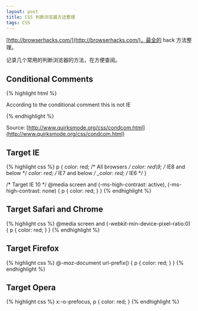 ```yaml
---
layout: post
title: CSS 判断浏览器方法整理
tags: CSS
---
```


[http://browserhacks.com/](http://browserhacks.com/)，最全的 hack 方法整理。

记录几个常用的判断浏览器的方法，在方便查阅。

## Conditional Comments

{% highlight html %}
<!--[if IE]>
  According to the conditional comment this is IE
<![endif]-->

<!--[if IE 6]>
  According to the conditional comment this is IE 6
<![endif]-->

<!--[if IE 7]>
  According to the conditional comment this is IE 7
<![endif]-->

<!--[if IE 8]>
  According to the conditional comment this is IE 8
<![endif]-->

<!--[if IE 9]>
  According to the conditional comment this is IE 9
<![endif]-->

<!--[if gte IE 8]>
  According to the conditional comment this is IE 8 or higher
<![endif]-->

<!--[if lt IE 9]>
  According to the conditional comment this is IE lower than 9
<![endif]-->

<!--[if lte IE 7]>
  According to the conditional comment this is IE lower or equal to 7
<![endif]-->

<!--[if gt IE 6]>
  According to the conditional comment this is IE greater than 6
<![endif]-->

<!--[if !IE]> -->
  According to the conditional comment this is not IE
<!-- <![endif]-->
{% endhighlight %}

Source: [http://www.quirksmode.org/css/condcom.html](http://www.quirksmode.org/css/condcom.html)

## Target IE

{% highlight css %}
p {
  color: red; /* All browsers */
  color: red\9; /* IE8 and below */
  *color: red; /* IE7 and below */
  _color: red; /* IE6 */
}

/* Target IE 10 */
@media screen and (-ms-high-contrast: active), (-ms-high-contrast: none) {
  p {
    color: red;
  }
}
{% endhighlight %}

## Target Safari and Chrome

{% highlight css %}
@media screen and (-webkit-min-device-pixel-ratio:0) {
  p {
    color: red;
  }
}
{% endhighlight %}

## Target Firefox

{% highlight css %}
@-moz-document url-prefix() {
  p {
    color: red;
  }
}
{% endhighlight %}

## Target Opera

{% highlight css %}
x:-o-prefocus, p {
  color: red;
}
{% endhighlight %}
